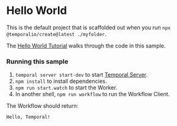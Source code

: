 # Hello World

This is the default project that is scaffolded out when you run `npx @temporalio/create@latest ./myfolder`.

The [Hello World Tutorial](https://learn.temporal.io/getting_started/typescript/hello_world_in_typescript/) walks through the code in this sample.

### Running this sample

1. `temporal server start-dev` to start [Temporal Server](https://github.com/temporalio/cli/#installation).
1. `npm install` to install dependencies.
1. `npm run start.watch` to start the Worker.
1. In another shell, `npm run workflow` to run the Workflow Client.

The Workflow should return:

```bash
Hello, Temporal!
```
